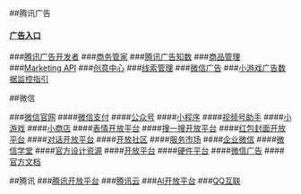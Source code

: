 ##腾讯广告

#### <a href="https://ad.qq.com/" target="_blank">广告入口</a>
###[腾讯广告开发者](https://developers.e.qq.com/?_blank)
###[商务管家](https://e.qq.com/bm/#/)
###[腾讯广告知数](https://dmp.qq.com/dmp)
###[商品管理](https://youhuo.qq.com/)
###[Marketing API](https://developers.e.qq.com/docs/ads)
###[创意中心](https://chuangyi.qq.com/)
###[线索管理](https://leads.qq.com/)
###[微信广告](https://ad.weixin.qq.com/main.html#/)
###[⼩游戏⼴告数据监控指引](https://ad.weixin.qq.com/pdf.html?post_id=U2FsdGVkX19aLuD2r1tuKNq/kQ5LjTlvIJr88NrPuqc=?_blank)

##微信

###[微信官网](https://weixin.qq.com/)
####[微信支付](https://pay.weixin.qq.com/index.php/core/home/login?return_url=%2F)
####[公众号](https://mp.weixin.qq.com/)
####[小程序](https://mp.weixin.qq.com/cgi-bin/wx)
####[视频号助手](https://channels.weixin.qq.com/)
####[小游戏](https://game.weixin.qq.com/cgi-bin/h5/static/minigame/creative/index.html)
####[小商店](https://shop.weixin.qq.com/)
####[表情开放平台](https://sticker.weixin.qq.com/cgi-bin/mmemoticon-bin/loginpage?t=login/index)
####[搜一搜开放平台](https://search.weixin.qq.com/)
####[红包封面开放平台](https://cover.weixin.qq.com/cgi-bin/mmcover-bin/readtemplate?t=page/index#/)
####[对话开放平台](https://openai.weixin.qq.com/)
####[开放社区](https://developers.weixin.qq.com/community/develop/mixflow)
####[服务市场](https://fuwu.weixin.qq.com/)
####[企业微信](https://work.weixin.qq.com/)
####[微信学堂](https://developers.weixin.qq.com/community/business)
####[官方设计资源](https://wechat.design/tool/brand/)
####[开放平台](https://open.weixin.qq.com/)
####[硬件平台](https://iot.weixin.qq.com/)
####[微信广告](https://ad.weixin.qq.com/main.html#/)
####[官方文档](https://developers.weixin.qq.com/doc/)

##腾讯
###[腾讯开放平台](https://open.tencent.com/)
###[腾讯云](https://cloud.tencent.com/)
###[AI开放平台](https://ai.qq.com/)
###[QQ互联](https://wiki.connect.qq.com/)



